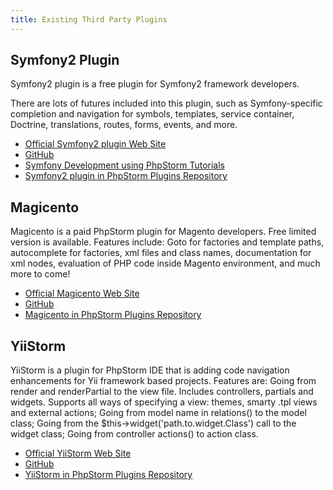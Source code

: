 ```yaml
---
title: Existing Third Party Plugins
---
```


## Symfony2 Plugin

Symfony2 plugin is a free plugin for Symfony2 framework developers.

There are lots of futures included into this plugin, such as Symfony-specific completion and navigation for symbols, templates, service container, Doctrine, translations, routes, forms, events, and more.

* [Official Symfony2 plugin Web Site](http://symfony2-plugin.espend.de/)
* [GitHub](https://github.com/Haehnchen/idea-php-symfony2-plugin)
* [Symfony Development using PhpStorm Tutorials](https://confluence.jetbrains.com/display/PhpStorm/Symfony+Development+using+PhpStorm)
* [Symfony2 plugin in PhpStorm Plugins Repository](https://plugins.jetbrains.com/plugin/7219?pr=phpStorm)

## Magicento

Magicento is a paid PhpStorm plugin for Magento developers. Free limited version is available.
Features include: Goto for factories and template paths, autocomplete for factories, xml files and class names, documentation for xml nodes, evaluation of PHP code inside Magento environment, and much more to come!

* [Official Magicento Web Site](http://magicento.com/)
* [GitHub](https://github.com/enriquepiatti/Magicento)
* [Magicento in PhpStorm Plugins Repository](https://plugins.jetbrains.com/plugin/7089-magicento)

## YiiStorm

YiiStorm is a plugin for PhpStorm IDE that is adding code navigation enhancements for Yii framework based projects.
Features are: Going from render and renderPartial to the view file. Includes controllers, partials and widgets. Supports all ways of specifying a view: themes, smarty .tpl views and external actions; Going from model name in relations() to the model class; Going from the $this->widget('path.to.widget.Class') call to the widget class; Going from controller actions() to action class.

* [Official YiiStorm Web Site](http://mazx.ru/)
* [GitHub](https://github.com/cmazx/yiistorm)
* [YiiStorm in PhpStorm Plugins Repository](https://plugins.jetbrains.com/plugin/7182-yiistorm)


